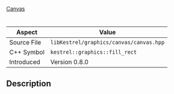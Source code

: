 [Canvas](index.md)
# 
| Aspect | Value |
| --- | --- |
| Source File | `libKestrel/graphics/canvas/canvas.hpp` |
| C++ Symbol | `kestrel::graphics::fill_rect` |
| Introduced | Version 0.8.0 |
## Description
